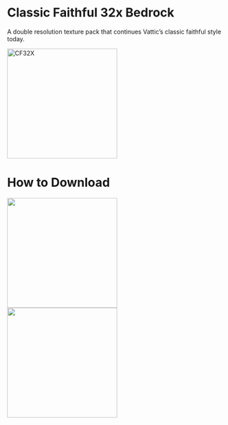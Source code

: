 # Classic Faithful 32x Bedrock
A double resolution texture pack that continues Vattic’s classic faithful style today.

<img src="https://cdn.discordapp.com/attachments/814212967297318973/925833977477087332/CF_Banner_Blurred.png" alt="CF32X" align="center" height="256px">

# How to Download

<img src="https://cdn.discordapp.com/attachments/852994775552884746/923069799116996678/unknown.png" align="center" height="256px">
<img src="https://cdn.discordapp.com/attachments/852994775552884746/923069799381225492/unknown.png" align="center" height="256px">
